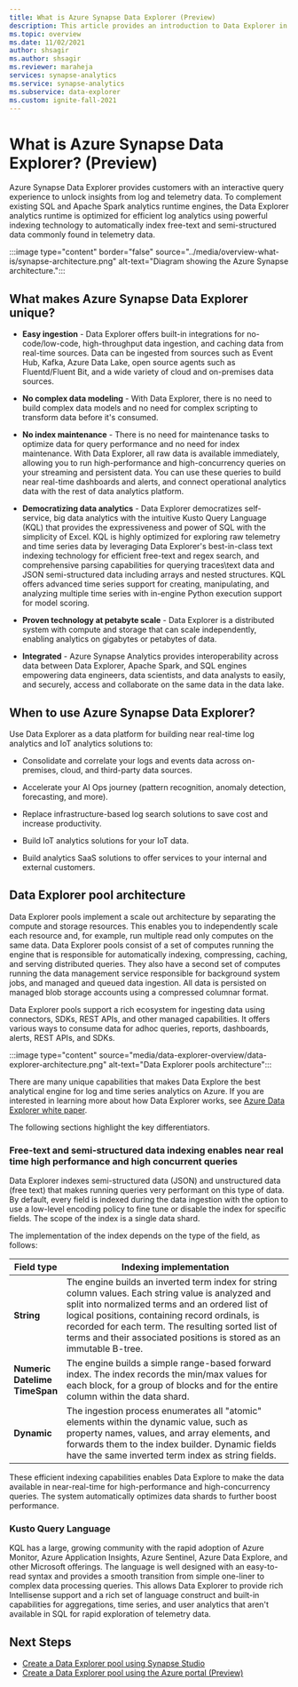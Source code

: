 ```yaml
---
title: What is Azure Synapse Data Explorer (Preview)
description: This article provides an introduction to Data Explorer in Azure Synapse Analytics and the different scenarios in which you can use it.
ms.topic: overview
ms.date: 11/02/2021
author: shsagir
ms.author: shsagir
ms.reviewer: maraheja
services: synapse-analytics
ms.service: synapse-analytics
ms.subservice: data-explorer
ms.custom: ignite-fall-2021
---
```


# What is Azure Synapse Data Explorer? (Preview)

Azure Synapse Data Explorer provides customers with an interactive query experience to unlock insights from log and telemetry data. To complement existing SQL and Apache Spark analytics runtime engines, the Data Explorer analytics runtime is optimized for efficient log analytics using powerful indexing technology to automatically index free-text and semi-structured data commonly found in telemetry data.

:::image type="content" border="false" source="../media/overview-what-is/synapse-architecture.png" alt-text="Diagram showing the Azure Synapse architecture.":::

## What makes Azure Synapse Data Explorer unique?

* **Easy ingestion** - Data Explorer offers built-in integrations for no-code/low-code, high-throughput data ingestion, and caching data from real-time sources. Data can be ingested from sources such as Event Hub, Kafka, Azure Data Lake, open source agents such as Fluentd/Fluent Bit, and a wide variety of cloud and on-premises data sources.

* **No complex data modeling** - With Data Explorer, there is no need to build complex data models and no need for complex scripting to transform data before it's consumed.
* **No index maintenance** - There is no need for maintenance tasks to optimize data for query performance and no need for index maintenance. With Data Explorer, all raw data is available immediately, allowing you to run high-performance and high-concurrency queries on your streaming and persistent data. You can use these queries to build near real-time dashboards and alerts, and connect operational analytics data with the rest of data analytics platform.
* **Democratizing data analytics** - Data Explorer democratizes self-service, big data analytics with the intuitive Kusto Query Language (KQL) that provides the expressiveness and power of SQL with the simplicity of Excel. KQL is highly optimized for exploring raw telemetry and time series data by leveraging Data Explorer's best-in-class text indexing technology for efficient free-text and regex search, and comprehensive parsing capabilities for querying traces\text data and JSON semi-structured data including arrays and nested structures. KQL offers advanced time series support for creating, manipulating, and analyzing multiple time series with in-engine Python execution support for model scoring.
* **Proven technology at petabyte scale** - Data Explorer is a distributed system with compute and storage that can scale independently, enabling analytics on gigabytes or petabytes of data.
* **Integrated** - Azure Synapse Analytics provides interoperability across data between Data Explorer, Apache Spark, and SQL engines empowering data engineers, data scientists, and data analysts to easily, and securely, access and collaborate on the same data in the data lake.

## When to use Azure Synapse Data Explorer?

Use Data Explorer as a data platform for building near real-time log analytics and IoT analytics solutions to:

* Consolidate and correlate your logs and events data across on-premises, cloud, and third-party data sources.

* Accelerate your AI Ops journey (pattern recognition, anomaly detection, forecasting, and more).
* Replace infrastructure-based log search solutions to save cost and increase productivity.
* Build IoT analytics solutions for your IoT data.
* Build analytics SaaS solutions to offer services to your internal and external customers.

## Data Explorer pool architecture

Data Explorer pools implement a scale out architecture by separating the compute and storage resources. This enables you to independently scale each resource and, for example, run multiple read only computes on the same data. Data Explorer pools consist of a set of computes running the engine that is responsible for automatically indexing, compressing, caching, and serving distributed queries. They also have a second set of computes running the data management service responsible for background system jobs, and managed and queued data ingestion. All data is persisted on managed blob storage accounts using a compressed columnar format.

Data Explorer pools support a rich ecosystem for ingesting data using connectors, SDKs, REST APIs, and other managed capabilities. It offers various ways to consume data for adhoc queries, reports, dashboards, alerts, REST APIs, and SDKs.

:::image type="content" source="media/data-explorer-overview/data-explorer-architecture.png" alt-text="Data Explorer pools architecture":::

There are many unique capabilities that makes Data Explore the best analytical engine for log and time series analytics on Azure. If you are interested in learning more about how Data Explorer works, see [Azure Data Explorer white paper](https://azure.microsoft.com/resources/azure-data-explorer/).

The following sections highlight the key differentiators.

### Free-text and semi-structured data indexing enables near real time high performance and high concurrent queries

Data Explorer indexes semi-structured data (JSON) and unstructured data (free text) that makes running queries very performant on this type of data. By default, every field is indexed during the data ingestion with the option to use a low-level encoding policy to fine tune or disable the index for specific fields. The scope of the index is a single data shard.

The implementation of the index depends on the type of the field, as follows:

| Field type | Indexing implementation |
| -- | -- |
| **String** | The engine builds an inverted term index for string column values. Each string value is analyzed and split into normalized terms and an ordered list of logical positions, containing record ordinals, is recorded for each term. The resulting sorted list of terms and their associated positions is stored as an immutable B-tree. |
| **Numeric**<br />**DateIime**<br />**TimeSpan** | The engine builds a simple range-based forward index. The index records the min/max values for each block, for a group of blocks and for the entire column within the data shard. |
| **Dynamic** | The ingestion process enumerates all "atomic" elements within the dynamic value, such as property names, values, and array elements, and forwards them to the index builder. Dynamic fields have the same inverted term index as string fields. |

These efficient indexing capabilities enables Data Explore to make the data available in near-real-time for high-performance and high-concurrency queries. The system automatically optimizes data shards to further boost performance.

### Kusto Query Language

KQL has a large, growing community with the rapid adoption of Azure Monitor, Azure Application Insights, Azure Sentinel, Azure Data Explore, and other Microsoft offerings. The language is well designed with an easy-to-read syntax and provides a smooth transition from simple one-liner to complex data processing queries. This allows Data Explorer to provide rich Intellisense support and a rich set of language construct and built-in capabilities for aggregations, time series, and user analytics that aren't available in SQL for rapid exploration of telemetry data.

## Next Steps

* [Create a Data Explorer pool using Synapse Studio](data-explorer-create-pool-studio.md)
* [Create a Data Explorer pool using the Azure portal (Preview)](data-explorer-create-pool-portal.md)
